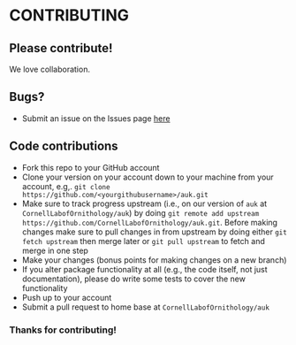 # CONTRIBUTING

## Please contribute!

We love collaboration.

## Bugs?

- Submit an issue on the Issues page [here](https://github.com/CornellLabofOrnithology/auk/issues)

## Code contributions

- Fork this repo to your GitHub account
- Clone your version on your account down to your machine from your account, e.g,. `git clone https://github.com/<yourgithubusername>/auk.git`
- Make sure to track progress upstream (i.e., on our version of `auk` at `CornellLabofOrnithology/auk`) by doing `git remote add upstream https://github.com/CornellLabofOrnithology/auk.git`. Before making changes make sure to pull changes in from upstream by doing either `git fetch upstream` then merge later or `git pull upstream` to fetch and merge in one step
- Make your changes (bonus points for making changes on a new branch)
- If you alter package functionality at all (e.g., the code itself, not just documentation), please do write some tests to cover the new functionality
- Push up to your account
- Submit a pull request to home base at `CornellLabofOrnithology/auk`

### Thanks for contributing!
